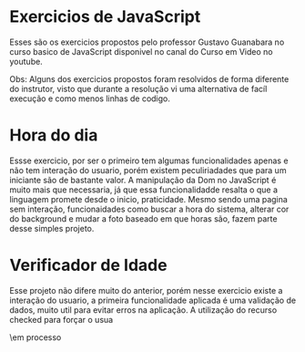 # Exercicios de JavaScript


Esses são os exercicios propostos pelo professor Gustavo Guanabara no curso basico de JavaScript disponivel no canal do Curso em Video no youtube.


Obs: Alguns dos exercicios propostos foram resolvidos de forma diferente do instrutor, visto que durante a resolução vi uma alternativa de facíl execução e como menos linhas de codigo.


# Hora do dia

Essse exercicio, por ser o primeiro tem algumas funcionalidades apenas e não tem interação do usuario, porém existem peculiriadades que para um iniciante são de bastante valor. A manipulação da Dom no JavaScript é muito mais que necessaria, já que essa funcionalidadde resalta o que a linguagem promete desde o inicio, praticidade.
Mesmo sendo uma pagina sem interação, funcionaidades como buscar a hora do sistema, alterar cor do background e mudar a foto baseado em que horas são, fazem parte desse simples projeto.

# Verificador de Idade

Esse projeto não difere muito do anterior, porém nesse exercicio existe a interação do usuario, a primeira funcionalidade aplicada é uma validação de dados, muito util para evitar erros na aplicação.
A utilização do recurso checked para forçar o usua

\\em processo
